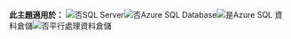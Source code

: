 <Token>**此主題適用於：** ![否](media/no.png)SQL Server![否](media/no.png)Azure SQL Database![是](media/yes.png)Azure SQL 資料倉儲![否](media/no.png)平行處理資料倉儲 </Token>

